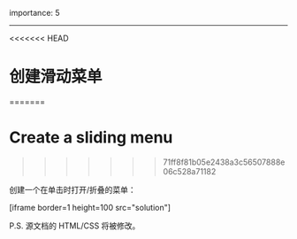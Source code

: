 importance: 5

---

<<<<<<< HEAD
# 创建滑动菜单
=======
# Create a sliding menu
>>>>>>> 71ff8f81b05e2438a3c56507888e06c528a71182

创建一个在单击时打开/折叠的菜单：

[iframe border=1 height=100 src="solution"]

P.S. 源文档的 HTML/CSS 将被修改。
